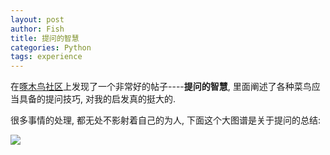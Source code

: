 ```yaml
---
layout: post
author: Fish
title: 提问的智慧
categories: Python
tags: experience
---
```

在[啄木鸟社区](http://wiki.woodpecker.org.cn/moin/AskForHelp)上发现了一个非常好的帖子----**提问的智慧**, 里面阐述了各种菜鸟应当具备的提问技巧, 对我的启发真的挺大的.


很多事情的处理, 都无处不影射着自己的为人, 下面这个大图谱是关于提问的总结:


![](http://wiki.woodpecker.org.cn/moin/AskForHelp?action=AttachFile&do=get&target=question.jpeg)
